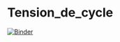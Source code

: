 # Tension_de_cycle
[![Binder](https://mybinder.org/badge_logo.svg)](https://mybinder.org/v2/gh/ycarissan/Tension_de_cycle/master)
